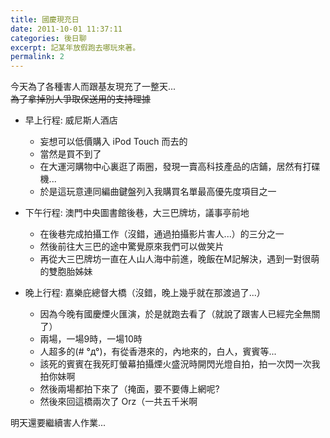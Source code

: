 ```yaml
---
title: 國慶現充日
date: 2011-10-01 11:37:11
categories: 後日聊
excerpt: 記某年放假跑去哪玩來著。
permalink: 2
---
```

今天為了各種害人而跟基友現充了一整天...  
~~為了拿掉別人爭取保送用的支持理據~~

- 早上行程: 威尼斯人酒店
    - 妄想可以低價購入 iPod Touch 而去的
    - 當然是買不到了
    - 在大運河購物中心裏逛了兩圈，發現一賣高科技產品的店鋪，居然有打碟機...
    - 於是這玩意連同編曲鍵盤列入我購買名單最高優先度項目之一


- 下午行程: 澳門中央圖書館後巷，大三巴牌坊，議事亭前地
    - 在後巷完成拍攝工作（沒錯，通過拍攝影片害人...）的三分之一
    - 然後前往大三巴的途中驚覺原來我們可以做笑片
    - 再從大三巴牌坊一直在人山人海中前進，晚飯在M記解決，遇到一對很萌的雙胞胎姊妹


- 晚上行程: 嘉樂庇總督大橋（沒錯，晚上幾乎就在那渡過了...）
    - 因為今晚有國慶煙火匯演，於是就跑去看了（就說了跟害人已經完全無關了）
    - 兩場，一場9時，一場10時
    - 人超多的(# °д°)，有從香港來的，內地來的，白人，賓賓等...
    - 該死的賓賓在我死盯螢幕拍攝煙火盛況時開閃光燈自拍，拍一次閃一次我拍你妹啊
    - 然後兩場都拍下來了（掩面，要不要傳上網呢?
    - 然後來回這橋兩次了 Orz（一共五千米啊


明天還要繼續害人作業...

